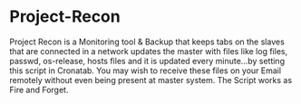 # Project-Recon
Project Recon is a Monitoring tool & Backup that keeps tabs on the slaves that are connected in a network
updates the master with files like log files, passwd, os-release, hosts files and it is updated every minute...by setting this script in Cronatab.
You may wish to receive these files on your Email remotely without even being present at master system.
The Script works as Fire and Forget.
